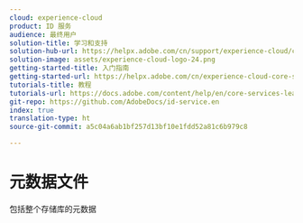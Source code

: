 ```yaml
---
cloud: experience-cloud
product: ID 服务
audience: 最终用户
solution-title: 学习和支持
solution-hub-url: https://helpx.adobe.com/cn/support/experience-cloud/core-services.html
solution-image: assets/experience-cloud-logo-24.png
getting-started-title: 入门指南
getting-started-url: https://helpx.adobe.com/cn/experience-cloud-core-services/get-started.html
tutorials-title: 教程
tutorials-url: https://docs.adobe.com/content/help/en/core-services-learn/tutorials/overview.html
git-repo: https://github.com/AdobeDocs/id-service.en
index: true
translation-type: ht
source-git-commit: a5c04a6ab1bf257d13bf10e1fdd52a81c6b979c8

---
```



# 元数据文件

包括整个存储库的元数据